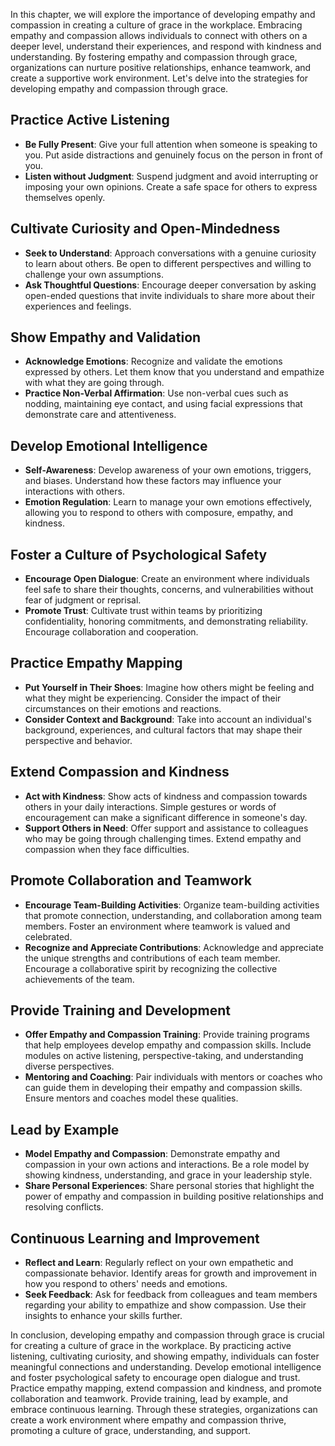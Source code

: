 
In this chapter, we will explore the importance of developing empathy and compassion in creating a culture of grace in the workplace. Embracing empathy and compassion allows individuals to connect with others on a deeper level, understand their experiences, and respond with kindness and understanding. By fostering empathy and compassion through grace, organizations can nurture positive relationships, enhance teamwork, and create a supportive work environment. Let's delve into the strategies for developing empathy and compassion through grace.

Practice Active Listening
-------------------------

* **Be Fully Present**: Give your full attention when someone is speaking to you. Put aside distractions and genuinely focus on the person in front of you.
* **Listen without Judgment**: Suspend judgment and avoid interrupting or imposing your own opinions. Create a safe space for others to express themselves openly.

Cultivate Curiosity and Open-Mindedness
---------------------------------------

* **Seek to Understand**: Approach conversations with a genuine curiosity to learn about others. Be open to different perspectives and willing to challenge your own assumptions.
* **Ask Thoughtful Questions**: Encourage deeper conversation by asking open-ended questions that invite individuals to share more about their experiences and feelings.

Show Empathy and Validation
---------------------------

* **Acknowledge Emotions**: Recognize and validate the emotions expressed by others. Let them know that you understand and empathize with what they are going through.
* **Practice Non-Verbal Affirmation**: Use non-verbal cues such as nodding, maintaining eye contact, and using facial expressions that demonstrate care and attentiveness.

Develop Emotional Intelligence
------------------------------

* **Self-Awareness**: Develop awareness of your own emotions, triggers, and biases. Understand how these factors may influence your interactions with others.
* **Emotion Regulation**: Learn to manage your own emotions effectively, allowing you to respond to others with composure, empathy, and kindness.

Foster a Culture of Psychological Safety
----------------------------------------

* **Encourage Open Dialogue**: Create an environment where individuals feel safe to share their thoughts, concerns, and vulnerabilities without fear of judgment or reprisal.
* **Promote Trust**: Cultivate trust within teams by prioritizing confidentiality, honoring commitments, and demonstrating reliability. Encourage collaboration and cooperation.

Practice Empathy Mapping
------------------------

* **Put Yourself in Their Shoes**: Imagine how others might be feeling and what they might be experiencing. Consider the impact of their circumstances on their emotions and reactions.
* **Consider Context and Background**: Take into account an individual's background, experiences, and cultural factors that may shape their perspective and behavior.

Extend Compassion and Kindness
------------------------------

* **Act with Kindness**: Show acts of kindness and compassion towards others in your daily interactions. Simple gestures or words of encouragement can make a significant difference in someone's day.
* **Support Others in Need**: Offer support and assistance to colleagues who may be going through challenging times. Extend empathy and compassion when they face difficulties.

Promote Collaboration and Teamwork
----------------------------------

* **Encourage Team-Building Activities**: Organize team-building activities that promote connection, understanding, and collaboration among team members. Foster an environment where teamwork is valued and celebrated.
* **Recognize and Appreciate Contributions**: Acknowledge and appreciate the unique strengths and contributions of each team member. Encourage a collaborative spirit by recognizing the collective achievements of the team.

Provide Training and Development
--------------------------------

* **Offer Empathy and Compassion Training**: Provide training programs that help employees develop empathy and compassion skills. Include modules on active listening, perspective-taking, and understanding diverse perspectives.
* **Mentoring and Coaching**: Pair individuals with mentors or coaches who can guide them in developing their empathy and compassion skills. Ensure mentors and coaches model these qualities.

Lead by Example
---------------

* **Model Empathy and Compassion**: Demonstrate empathy and compassion in your own actions and interactions. Be a role model by showing kindness, understanding, and grace in your leadership style.
* **Share Personal Experiences**: Share personal stories that highlight the power of empathy and compassion in building positive relationships and resolving conflicts.

Continuous Learning and Improvement
-----------------------------------

* **Reflect and Learn**: Regularly reflect on your own empathetic and compassionate behavior. Identify areas for growth and improvement in how you respond to others' needs and emotions.
* **Seek Feedback**: Ask for feedback from colleagues and team members regarding your ability to empathize and show compassion. Use their insights to enhance your skills further.

In conclusion, developing empathy and compassion through grace is crucial for creating a culture of grace in the workplace. By practicing active listening, cultivating curiosity, and showing empathy, individuals can foster meaningful connections and understanding. Develop emotional intelligence and foster psychological safety to encourage open dialogue and trust. Practice empathy mapping, extend compassion and kindness, and promote collaboration and teamwork. Provide training, lead by example, and embrace continuous learning. Through these strategies, organizations can create a work environment where empathy and compassion thrive, promoting a culture of grace, understanding, and support.
